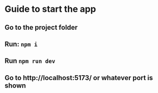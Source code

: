 # Guide to start the app

## Go to the project folder

## Run: ``` npm i ```

## Run ``` npm run dev ```

## Go to http://localhost:5173/ or whatever port is shown
